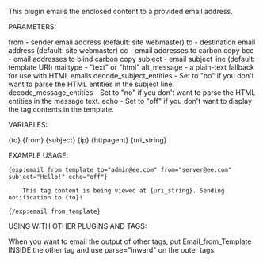 This plugin emails the enclosed content to a provided email address.

PARAMETERS:

from - sender email address (default: site webmaster)
to - destination email address (default: site webmaster)
cc - email addresses to carbon copy
bcc - email addresses to blind carbon copy
subject - email subject line (default: template URI)
mailtype - "text" or "html"
alt_message - a plain-text fallback for use with HTML emails
decode_subject_entities - Set to "no" if you don't want to parse the HTML entities in the subject line.
decode_message_entities - Set to "no" if you don't want to parse the HTML entities in the message text.
echo - Set to "off" if you don't want to display the tag contents in the template.

VARIABLES:

{to}
{from}
{subject}
{ip}
{httpagent}
{uri_string}

EXAMPLE USAGE:

```
{exp:email_from_template to="admin@ee.com" from="server@ee.com" subject="Hello!" echo="off"}

	This tag content is being viewed at {uri_string}. Sending notification to {to}!

{/exp:email_from_template}
```

USING WITH OTHER PLUGINS AND TAGS:

When you want to email the output of other tags, put Email_from_Template INSIDE the other tag and use parse="inward" on the outer tags.
